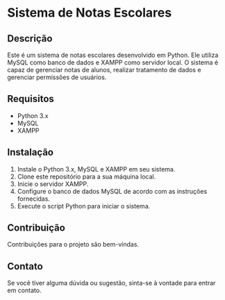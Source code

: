 # Sistema de Notas Escolares

## Descrição

Este é um sistema de notas escolares desenvolvido em Python. Ele utiliza MySQL como banco de dados e XAMPP como servidor local. O sistema é capaz de gerenciar notas de alunos, realizar tratamento de dados e gerenciar permissões de usuários.

## Requisitos

- Python 3.x
- MySQL
- XAMPP

## Instalação

1. Instale o Python 3.x, MySQL e XAMPP em seu sistema.
2. Clone este repositório para a sua máquina local.
3. Inicie o servidor XAMPP.
4. Configure o banco de dados MySQL de acordo com as instruções fornecidas.
5. Execute o script Python para iniciar o sistema.


## Contribuição

Contribuições para o projeto são bem-vindas. 


## Contato

Se você tiver alguma dúvida ou sugestão, sinta-se à vontade para entrar em contato.

